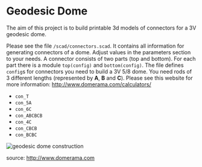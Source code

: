 Geodesic Dome
=============

The aim of this project is to build printable 3d models of connectors for a 3V geodesic dome.

Please see the file ```/scad/connectors.scad```. It contains all information for generating connectors of a dome. Adjust values in the parameters section to your needs. A connector consists of two parts (top and bottom). For each part there is a module ```top(config)``` and ```bottom(config)```. The file defines ```config```s for connectors you need to build a 3V 5/8 dome. You need rods of 3 different lengths (represented by **A**, **B** and **C**). Please see this website for more information: http://www.domerama.com/calculators/

- ```con_T```
- ```con_5A```
- ```con_6C```
- ```con_ABCBCB```
- ```con_4C```
- ```con_CBCB```
- ```con_BCBC```

![geodesic dome construction](http://www.domerama.com/wp-content/uploads/2011/12/3v_58_assembly.jpg)

source: http://www.domerama.com
